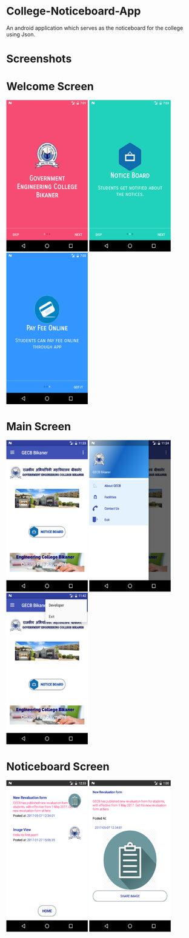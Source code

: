 # College-Noticeboard-App
An android application which serves as the noticeboard for the college using Json.
# Screenshots
# Welcome Screen
<img src= "https://github.com/jvss1996/College-Noticeboard-App/blob/master/slide1.png" alt="Welcome Screen 1" width="215" height="400">          <img src= "https://github.com/jvss1996/College-Noticeboard-App/blob/master/slide2.png" alt="Welcome Screen 2" width="215" height="400">          <img src= "https://github.com/jvss1996/College-Noticeboard-App/blob/master/slide3.png" alt="Welcome Screen 3" width="215" height="400">
# Main Screen
<img src= "https://github.com/jvss1996/College-Noticeboard-App/blob/master/device-2017-05-07-112329.png" width="215" height="400">          <img src= "https://github.com/jvss1996/College-Noticeboard-App/blob/master/device-2017-05-07-112451.png" width="215" height="400">          <img src= "https://github.com/jvss1996/College-Noticeboard-App/blob/master/device-2017-05-07-114240.png" width="215" height="400">
# Noticeboard Screen
<img src= "https://github.com/jvss1996/College-Noticeboard-App/blob/master/device-2017-05-07-124040.png" width="215" height="400">          <img src= "https://github.com/jvss1996/College-Noticeboard-App/blob/master/device-2017-05-07-130822.png" alt="Welcome Screen 1" width="215" height="400">
